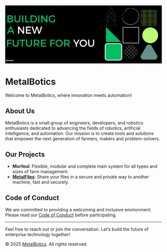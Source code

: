
![MetalBotics Banner](./BUILDING%20A%20NEW%20WAY%20OF%20LIVING.png)

# MetalBotics 

Welcome to MetalBotics, where innovation meets automation!

## About Us

MetalBotics is a small group of engineers, developers, and robotics enthusiasts dedicated to advancing the fields of robotics, artificial intelligence, and automation. Our mission is to create tools and solutions that empower the next generation of farmers, makers and problem-solvers.

##  Our Projects

- **Morfeul**: Flexible, modular and complete main system for all types and sizes of farm management.
- **[MetalFiles](https://metalfiles.tech)**: Share your files in a secure and private way to another machine, fast and securely.

##  Code of Conduct

We are committed to providing a welcoming and inclusive environment. Please read our [Code of Conduct](https://www.metalbotics.tech/privacy) before participating.

---

Feel free to reach out or join the conversation. Let’s build the future of enterprise technology together!

© 2025 [MetalBotics](https://www.metalbotics.tech). All rights reserved.

